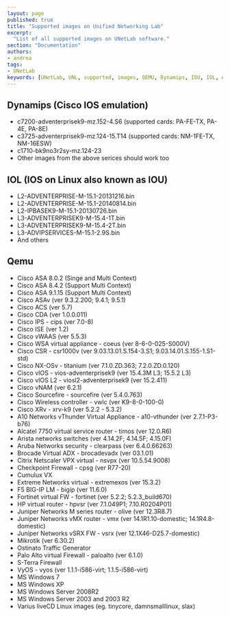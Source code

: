 ```yaml
---
layout: page
published: true
title: "Supported images on Unified Networking Lab"
excerpt:
  "List of all supported images on UNetLab software."
section: "Documentation"
authors:
- andrea
tags:
- UNetLab
keywords: [UNetLab, UNL, supported, images, QEMU, Dynamips, IOU, IOL, ASA, ASAv, XR, TiMOS, F5]
---
```

## Dynamips (Cisco IOS emulation)

* c7200-adventerprisek9-mz.152-4.S6 (supported cards: PA-FE-TX, PA-4E, PA-8E)
* c3725-adventerprisek9-mz.124-15.T14 (supported cards: NM-1FE-TX, NM-16ESW)
* c1710-bk9no3r2sy-mz.124-23
* Other images from the above serices should work too

## IOL (IOS on Linux also known as IOU)

* L2-ADVENTERPRISE-M-15.1-20131216.bin
* L2-ADVENTERPRISE-M-15.1-20140814.bin
* L2-IPBASEK9-M-15.1-20130726.bin
* L3-ADVENTERPRISEK9-M-15.4-1T.bin
* L3-ADVENTERPRISEK9-M-15.4-2T.bin
* L3-ADVIPSERVICES-M-15.1-2.9S.bin
* And others

## Qemu

* Cisco ASA 8.0.2 (Singe and Multi Context)
* Cisco ASA 8.4.2 (Support Multi Context)
* Cisco ASA 9.1.15 (Support Multi Context)
* Cisco ASAv (ver 9.3.2.200; 9.4.1; 9.5.1)
* Cisco ACS (ver 5.7)
* Cisco CDA (ver 1.0.0.011)
* Cisco IPS - cips (ver 7.0-8)
* Cisco ISE (ver 1.2)
* Cisco vWAAS (ver 5.5.3)
* Cisco WSA virtual appliance - coeus (ver 8-6-0-025-S000V)
* Cisco CSR - csr1000v (ver 9.03.13.01.S.154-3.S1; 9.03.14.01.S.155-1.S1-std)
* Cisco NX-OSv - titanium (ver 7.1.0.ZD.363; 7.2.0.ZD.0.120)
* Cisco vIOS - vios-adventerprisek9 (ver 15.4.3M L3; 15.5.2 L3)
* Cisco vIOS L2 - viosl2-adventerprisek9 (ver 15.2.411)
* Cisco vNAM (ver 6.2.1)
* Cisco Sourcefire - sourcefire (ver 5.4.0.763)
* Cisco Wireless controller - vwlc (ver K9-8-0-100-0)
* Cisco XRv - xrv-k9 (ver 5.2.2 - 5.3.2)
* A10 Networks vThunder Virtual Appliance - a10-vthunder (ver 2.7.1-P3-b76)
* Alcatel 7750 virtual service router - timos (ver 12.0.R6)
* Arista networks switches (ver 4.14.2F; 4.14.5F; 4.15.0F)
* Aruba Networks security - clearpass (ver 6.4.0.66263)
* Brocade Virtual ADX - brocadevadx (ver 03.1.01)
* Citrix Netscaler VPX virtual - nsvpx (ver 10.5.54.9008)
* Checkpoint Firewall - cpsg (ver R77-20)
* Cumulux VX
* Extreme Networks virtual - extremexos (ver 15.3.2)
* F5 BIG-IP LM - bigip (ver 11.6.0)
* Fortinet virtual FW - fortinet (ver 5.2.2; 5.2.3_build670)
* HP virtual router - hpvsr (ver 7.1.049P1; 7.10.R0204P01)
* Juniper Networks M series router - olive (ver 12.3R8.7)
* Juniper Networks vMX router - vmx (ver 14.1R1.10-domestic; 14.1R4.8-domestic)
* Juniper Networks vSRX FW - vsrx (ver 12.1X46-D25.7-domestic)
* Mikrotik (ver 6.30.2)
* Ostinato Traffic Generator
* Palo Alto virtual Firewall - paloalto (ver 6.1.0)
* S-Terra Firewall 
* VyOS - vyos (ver 1.1.1-i586-virt; 1.1.5-i586-virt)
* MS Windows 7
* MS Windows XP
* MS Windows Server 2008R2
* MS Windows Server 2003 and 2003 R2
* Varius liveCD Linux images (eg. tinycore, damnsmalllinux, slax)
